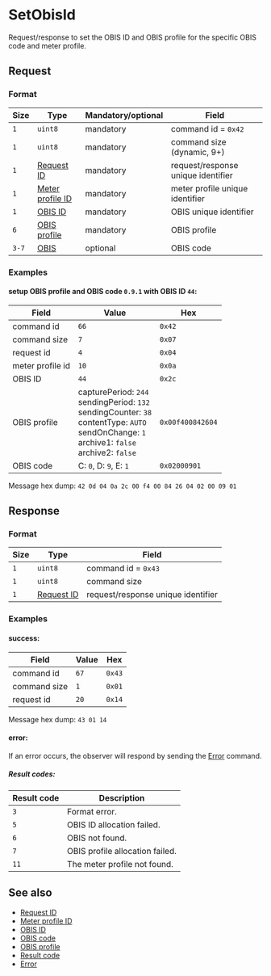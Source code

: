 # SetObisId

Request/response to set the OBIS ID and OBIS profile for the specific OBIS code and meter profile.


## Request

### Format

| Size  | Type                                             | Mandatory/optional | Field                              |
| ----- | ------------------------------------------------ | ------------------ | ---------------------------------- |
| `1`   | `uint8`                                          | mandatory          | command id = `0x42`                |
| `1`   | `uint8`                                          | mandatory          | command size (dynamic, 9+)         |
| `1`   | [Request ID](../types.md#request-id)             | mandatory          | request/response unique identifier |
| `1`   | [Meter profile ID](../types.md#meter-profile-id) | mandatory          | meter profile unique identifier    |
| `1`   | [OBIS ID](../types.md#obis-id)                   | mandatory          | OBIS unique identifier             |
| `6`   | [OBIS profile](../types.md#obis-profile)         | mandatory          | OBIS profile                       |
| `3-7` | [OBIS](../types.md#obis)                         | optional           | OBIS code                          |

### Examples

#### setup OBIS profile and OBIS code `0.9.1` with OBIS ID `44`:

| Field            | Value                                                                                                                                                                  | Hex              |
| ---------------- | ---------------------------------------------------------------------------------------------------------------------------------------------------------------------- | ---------------- |
| command id       | `66`                                                                                                                                                                   | `0x42`           |
| command size     | `7`                                                                                                                                                                    | `0x07`           |
| request id       | `4`                                                                                                                                                                    | `0x04`           |
| meter profile id | `10`                                                                                                                                                                   | `0x0a`           |
| OBIS ID          | `44`                                                                                                                                                                   | `0x2c`           |
| OBIS profile     | capturePeriod: `244` <br> sendingPeriod: `132` <br> sendingCounter: `38` <br> contentType: `AUTO` <br> sendOnChange: `1` <br> archive1: `false` <br> archive2: `false` | `0x00f400842604` |
| OBIS code        | C: `0`, D: `9`, E: `1`                                                                                                                                                 | `0x02000901`     |

Message hex dump: `42 0d 04 0a 2c 00 f4 00 84 26 04 02 00 09 01`


## Response

### Format

| Size | Type                                 | Field                              |
| ---- | ------------------------------------ | ---------------------------------- |
| `1`  | `uint8`                              | command id = `0x43`                |
| `1`  | `uint8`                              | command size                       |
| `1`  | [Request ID](../types.md#request-id) | request/response unique identifier |


### Examples

#### success:

| Field        | Value | Hex    |
| ------------ | ----- | ------ |
| command id   | `67`  | `0x43` |
| command size | `1`   | `0x01` |
| request id   | `20`  | `0x14` |

Message hex dump: `43 01 14`

#### error:

If an error occurs, the observer will respond by sending the [Error](./uplink/Error.md) command.

##### Result codes:

| Result code | Description                     |
| ----------- | ------------------------------- |
| `3`         | Format error.                   |
| `5`         | OBIS ID allocation failed.      |
| `6`         | OBIS not found.                 |
| `7`         | OBIS profile allocation failed. |
| `11`        | The meter profile not found.    |


## See also

* [Request ID](../types.md#request-id)
* [Meter profile ID](../types.md#meter-profile-id)
* [OBIS ID](../types.md#obis-id)
* [OBIS code](../types.md#obis)
* [OBIS profile](../types.md#obis-profile)
* [Result code](../types.md#result-code)
* [Error](./uplink/Error.md)
